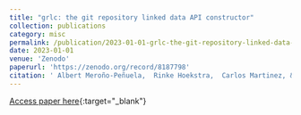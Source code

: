 ```yaml
---
title: "grlc: the git repository linked data API constructor"
collection: publications
category: misc
permalink: /publication/2023-01-01-grlc-the-git-repository-linked-data-API-constructor
date: 2023-01-01
venue: 'Zenodo'
paperurl: 'https://zenodo.org/record/8187798'
citation: ' Albert Meroño-Peñuela,  Rinke Hoekstra,  Carlos Martinez, &quot;grlc: the git repository linked data API constructor.&quot; Zenodo, 2023.'
---
```

[Access paper here](https://zenodo.org/record/8187798){:target="_blank"}
